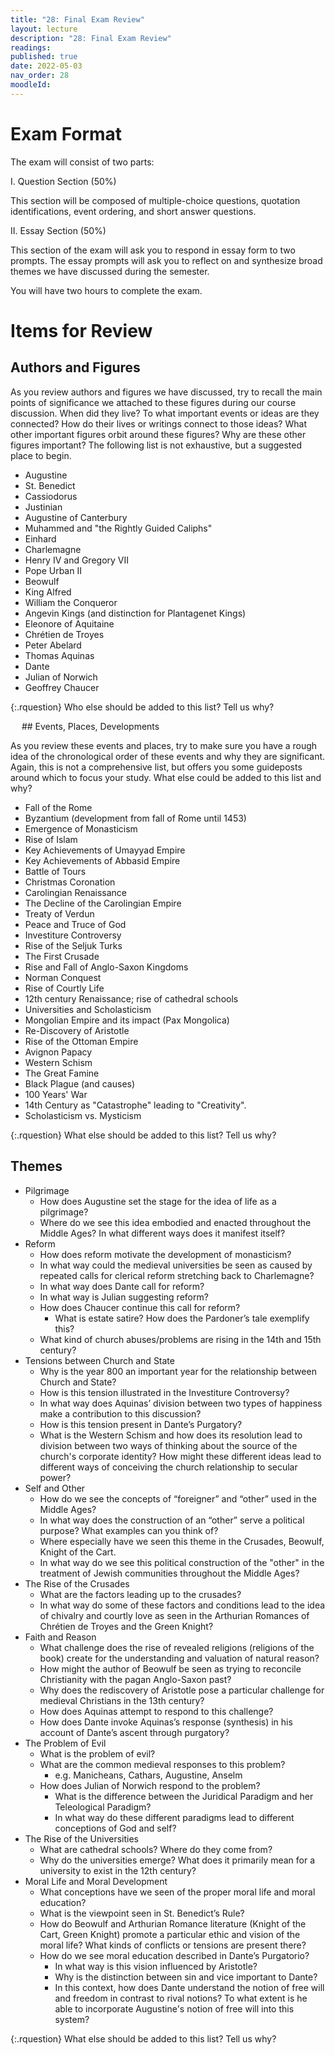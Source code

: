 ```yaml
---
title: "28: Final Exam Review"
layout: lecture
description: "28: Final Exam Review"
readings: 
published: true
date: 2022-05-03
nav_order: 28
moodleId: 
---
```


# Exam Format

The exam will consist of two parts:

I. Question Section (50%)

This section will be composed of multiple-choice questions, quotation identifications, event ordering, and short answer questions. 

II. Essay Section (50%) 

This section of the exam will ask you to respond in essay form to two prompts. The essay prompts will ask you to reflect on and synthesize broad themes we have discussed during the semester. 

You will have two hours to complete the exam.

# Items for Review

## Authors and Figures

As you review authors and figures we have discussed, try to recall the main points of significance we attached to these figures during our course discussion. When did they live? To what important events or ideas are they connected? How do their lives or writings connect to those ideas? What other important figures orbit around these figures? Why are these other figures important? The following list is not exhaustive, but a suggested place to begin.    
 
* Augustine
* St. Benedict
* Cassiodorus
* Justinian
* Augustine of Canterbury
* Muhammed and "the Rightly Guided Caliphs"
* Einhard
* Charlemagne
* Henry IV and Gregory VII
* Pope Urban II
* Beowulf
* King Alfred
* William the Conqueror
* Angevin Kings (and distinction for Plantagenet Kings)
* Eleonore of Aquitaine
* Chrétien de Troyes
* Peter Abelard
* Thomas Aquinas
* Dante
* Julian of Norwich
* Geoffrey Chaucer
 
<div class="discussion" markdown="1">

{:.rquestion}
Who else should be added to this list? Tell us why?

</div>
 
## Events, Places, Developments

As you review these events and places, try to make sure you have a rough idea of the chronological order of these events and why they are significant. Again, this is not a comprehensive list, but offers you some guideposts around which to focus your study. What else could be added to this list and why? 

 
* Fall of the Rome
* Byzantium (development from fall of Rome until 1453)
* Emergence of Monasticism
* Rise of Islam
* Key Achievements of Umayyad Empire
* Key Achievements of Abbasid Empire 
* Battle of Tours
* Christmas Coronation
* Carolingian Renaissance
* The Decline of the Carolingian Empire
* Treaty of Verdun
* Peace and Truce of God
* Investiture Controversy 
* Rise of the Seljuk Turks
* The First Crusade
* Rise and Fall of Anglo-Saxon Kingdoms
* Norman Conquest
* Rise of Courtly Life
* 12th century Renaissance; rise of cathedral schools
* Universities and Scholasticism
* Mongolian Empire and its impact (Pax Mongolica)
* Re-Discovery of Aristotle
* Rise of the Ottoman Empire
* Avignon Papacy
* Western Schism
* The Great Famine
* Black Plague (and causes)
* 100 Years' War
* 14th Century as "Catastrophe" leading to "Creativity".
* Scholasticism vs. Mysticism

<div class="discussion" markdown="1">
{:.rquestion}
What else should be added to this list? Tell us why?
</div>

## Themes

* Pilgrimage
  * How does Augustine set the stage for the idea of life as a pilgrimage?
  * Where do we see this idea embodied and enacted throughout the Middle Ages? In what different ways does it manifest itself?
* Reform
  * How does reform motivate the development of monasticism?
  * In what way could the medieval universities be seen as caused by repeated calls for clerical reform stretching back to Charlemagne?
  * In what way does Dante call for reform?
  * In what way is Julian suggesting reform?
  * How does Chaucer continue this call for reform?
    * What is estate satire? How does the Pardoner’s tale exemplify this?
  * What kind of church abuses/problems are rising in the 14th and 15th century?
* Tensions between Church and State
  * Why is the year 800 an important year for the relationship between Church and State?
  * How is this tension illustrated in the Investiture Controversy?
  * In what way does Aquinas’ division between two types of happiness make a contribution to this discussion?
  * How is this tension present in Dante’s Purgatory?
  * What is the Western Schism and how does its resolution lead to division between two ways of thinking about the source of the church's corporate identity? How might these different ideas lead to different ways of conceiving the church relationship to secular power?
* Self and Other
  * How do we see the concepts of “foreigner” and “other” used in the Middle Ages?
  * In what way does the construction of an “other” serve a political purpose? What examples can you think of?
  * Where especially have we seen this theme in the Crusades, Beowulf, Knight of the Cart.
  * In what way do we see this political construction of the "other" in the treatment of Jewish communities throughout the Middle Ages?
* The Rise of the Crusades
  * What are the factors leading up to the crusades?
  * In what way do some of these factors and conditions lead to the idea of chivalry and courtly love as seen in the Arthurian Romances of Chrétien de Troyes and the Green Knight?
* Faith and Reason
  * What challenge does the rise of revealed religions (religions of the book) create for the understanding and valuation of natural reason?
  * How might the author of Beowulf be seen as trying to reconcile Christianity with the pagan Anglo-Saxon past?
  * Why does the rediscovery of Aristotle pose a particular challenge for medieval Christians in the 13th century?
  * How does Aquinas attempt to respond to this challenge?
  * How does Dante invoke Aquinas’s response (synthesis) in his account of Dante’s ascent through purgatory?
* The Problem of Evil
  * What is the problem of evil?
  * What are the common medieval responses to this problem?
    * e.g. Manicheans, Cathars, Augustine, Anselm
  * How does Julian of Norwich respond to the problem?
    * What is the difference between the Juridical Paradigm and her Teleological Paradigm?
    * In what way do these different paradigms lead to different conceptions of God and self?
* The Rise of the Universities
  * What are cathedral schools? Where do they come from?
  * Why do the universities emerge? What does it primarily mean for a university to exist in the 12th century?
* Moral Life and Moral Development
  * What conceptions have we seen of the proper moral life and moral education?
  * What is the viewpoint seen in St. Benedict’s Rule?
  * How do Beowulf and Arthurian Romance literature (Knight of the Cart, Green Knight) promote a particular ethic and vision of the moral life? What kinds of conflicts or tensions are present there?
  * How do we see moral education described in Dante’s Purgatorio?
    * In what way is this vision influenced by Aristotle?
    * Why is the distinction between sin and vice important to Dante?
    * In this context, how does Dante understand the notion of free will and freedom in contrast to rival notions? To what extent is he able to incorporate Augustine's notion of free will into this system?

<div class="discussion" markdown="1">
{:.rquestion}
What else should be added to this list? Tell us why?
</div>